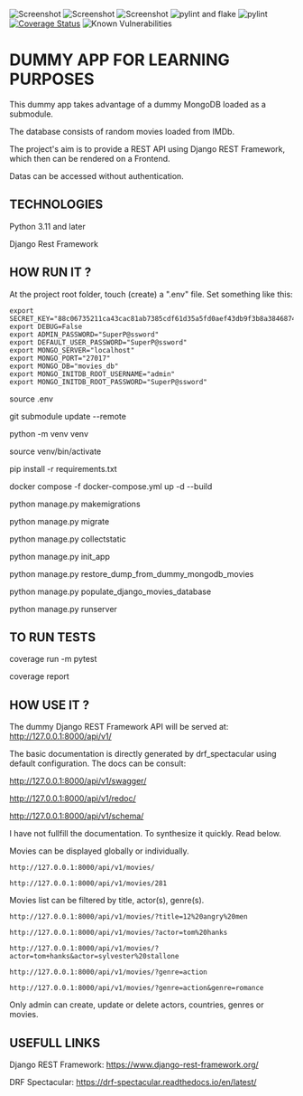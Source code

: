 ![Screenshot](https://img.shields.io/badge/python-v3.11-blue?logo=python&logoColor=yellow)
![Screenshot](https://img.shields.io/badge/djangorestframework-v3.15.2-blue?logo=django&logoColor=yellow)
![Screenshot](https://img.shields.io/badge/coveralls--blue?logo=coveralls&logoColor=yellow)
![pylint and flake](https://github.com/memphis-tools/dummy_django_restframework/actions/workflows/lint-flake.yml/badge.svg)
![pylint]()
[![Coverage Status](https://coveralls.io/repos/github/memphis-tools/dummy_django_restframework/badge.svg?branch=main)](https://coveralls.io/github/memphis-tools/dummy_django_restframework?branch=main)
![Known Vulnerabilities](https://snyk.io/test/github/memphis-tools/dummy_django_restframework/badge.svg)

# DUMMY APP FOR LEARNING PURPOSES

This dummy app takes advantage of a dummy MongoDB loaded as a submodule.

The database consists of random movies loaded from IMDb.

The project's aim is to provide a REST API using Django REST Framework, which then can be rendered on a Frontend.

Datas can be accessed without authentication.

## TECHNOLOGIES
Python 3.11 and later

Django Rest Framework

## HOW RUN IT ?

At the project root folder, touch (create) a ".env" file. Set something like this:

    export SECRET_KEY="88c06735211ca43cac81ab7385cdf61d35a5fd0aef43db9f3b8a384687433e56b9337855d7afefb7a18256432aa22c125c1c"
    export DEBUG=False
    export ADMIN_PASSWORD="SuperP@ssword"
    export DEFAULT_USER_PASSWORD="SuperP@ssword"
    export MONGO_SERVER="localhost"
    export MONGO_PORT="27017"
    export MONGO_DB="movies_db"
    export MONGO_INITDB_ROOT_USERNAME="admin"
    export MONGO_INITDB_ROOT_PASSWORD="SuperP@ssword"

  source .env

  git submodule update --remote

  python -m venv venv

  source venv/bin/activate

  pip install -r requirements.txt

  docker compose -f docker-compose.yml up -d --build

  python manage.py makemigrations

  python manage.py migrate

  python manage.py collectstatic

  python manage.py init_app

  python manage.py restore_dump_from_dummy_mongodb_movies

  python manage.py populate_django_movies_database

  python manage.py runserver

## TO RUN TESTS

  coverage run -m pytest

  coverage report

## HOW USE IT ?

The dummy Django REST Framework API will be served at: http://127.0.0.1:8000/api/v1/

The basic documentation is directly generated by drf_spectacular using default configuration. The docs can be consult:

  http://127.0.0.1:8000/api/v1/swagger/

  http://127.0.0.1:8000/api/v1/redoc/

  http://127.0.0.1:8000/api/v1/schema/

I have not fullfill the documentation. To synthesize it quickly. Read below.

  Movies can be displayed globally or individually.

    http://127.0.0.1:8000/api/v1/movies/

    http://127.0.0.1:8000/api/v1/movies/281
    
  Movies list can be filtered by title, actor(s), genre(s).

    http://127.0.0.1:8000/api/v1/movies/?title=12%20angry%20men

    http://127.0.0.1:8000/api/v1/movies/?actor=tom%20hanks

    http://127.0.0.1:8000/api/v1/movies/?actor=tom+hanks&actor=sylvester%20stallone

    http://127.0.0.1:8000/api/v1/movies/?genre=action

    http://127.0.0.1:8000/api/v1/movies/?genre=action&genre=romance


Only admin can create, update or delete actors, countries, genres or movies.

## USEFULL LINKS

Django REST Framework: https://www.django-rest-framework.org/

DRF Spectacular: https://drf-spectacular.readthedocs.io/en/latest/
